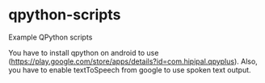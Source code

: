 # qpython-scripts
Example QPython scripts

You have to install qpython on android to use (https://play.google.com/store/apps/details?id=com.hipipal.qpyplus).
Also, you have to enable textToSpeech from google to use spoken text output.
